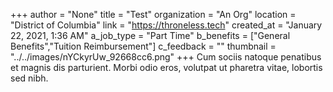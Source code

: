 +++
author = "None"
title = "Test"
organization = "An Org"
location = "District of Columbia"
link = "https://throneless.tech"
created_at = "January 22, 2021, 1:36 AM"
a_job_type = "Part Time"
b_benefits = ["General Benefits","Tuition Reimbursement"]
c_feedback = ""
thumbnail = "../../images/nYCkyrUw_92668cc6.png"
+++
Cum sociis natoque penatibus et magnis dis parturient. Morbi odio eros, volutpat ut pharetra vitae, lobortis sed nibh.